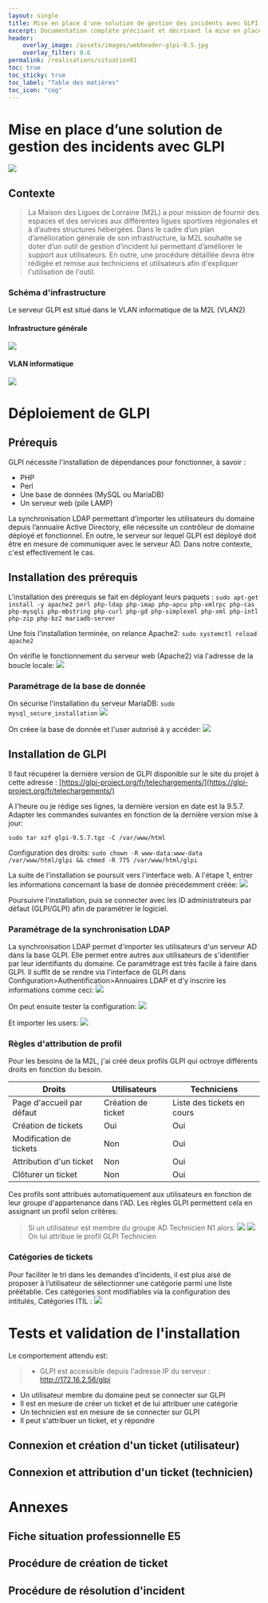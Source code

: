 ```yaml
---
layout: single
title: Mise en place d'une solution de gestion des incidents avec GLPI
excerpt: Documentation complète précisant et décrivant la mise en place d'un logiciel de gestion d'incident avec GLPI
header:
    overlay_image: /assets/images/webheader-glpi-9.5.jpg
    overlay_filter: 0.6
permalink: /realisations/situation01
toc: true
toc_sticky: true
toc_label: "Table des matières"
toc_icon: "cog"
---
```

# Mise en place d’une solution de gestion des incidents avec GLPI

![](https://glpi-project.org/wp-content/uploads/2017/03/logo-glpi-bleu-1.png)

## Contexte
> La Maison des Ligues de Lorraine (M2L) a pour mission de fournir des espaces et des services aux différentes ligues sportives régionales et à d’autres structures hébergées.
Dans le cadre d’un plan d’amélioration générale de son infrastructure, la M2L souhaite se doter d’un outil de gestion d’incident lui permettant d’améliorer le support aux utilisateurs. En outre, une procédure détaillée devra être rédigée et remise aux techniciens et utilisateurs afin d'expliquer l'utilisation de l'outil.

### Schéma d'infrastructure
Le serveur GLPI est situé dans le VLAN informatique de la M2L (VLAN2)

#### Infrastructure générale
![](/bts_pages/exam/infra.png)

#### VLAN informatique
![](/bts/_pages/exam/vlan2.png)



# Déploiement de GLPI

## Prérequis

GLPI nécessite l'installation de dépendances pour fonctionner, à savoir :

- PHP
- Perl
- Une base de données (MySQL ou MariaDB)
- Un serveur web (pile LAMP)

La synchronisation LDAP permettant d’importer les utilisateurs du domaine depuis l’annuaire Active Directory, elle nécessite un contrôleur de domaine déployé et fonctionnel. En outre, le serveur sur lequel GLPI est déployé doit être en mesure de communiquer avec le serveur AD. Dans notre contexte, c'est effectivement le cas.

## Installation des prérequis

L'installation des prérequis se fait en déployant leurs paquets :
`sudo apt-get install -y apache2 perl php-ldap php-imap php-apcu php-xmlrpc php-cas php-mysqli php-mbstring php-curl php-gd php-simplexml php-xml php-intl php-zip php-bz2 mariadb-server`

Une fois l'installation terminée, on relance Apache2:
`sudo systemctl reload apache2`

On vérifie le fonctionnement du serveur web (Apache2) via l'adresse de la boucle locale:
![](/bts/_pages/exam/imgs/apache.png)

### Paramétrage de la base de donnée

On sécurise l'installation du serveur MariaDB:
`sudo mysql_secure_installation`
![](/bts/_pages/exam/imgs/mysql_secure.png)

On créee la base de donnée et l'user autorisé à y accéder:
![](/bts/_pages/exam/imgs/user_dbase.png)

## Installation de GLPI
Il faut récupérer la dernière version de GLPI disponible sur le site du projet à cette adresse : [https://glpi-project.org/fr/telechargements/](https://glpi-project.org/fr/telechargements/)

A l'heure ou je rédige ses lignes, la dernière version en date est la 9.5.7. Adapter les commandes suivantes en fonction de la dernière version mise à jour:

`sudo tar xzf glpi-9.5.7.tgz -C /var/www/html`

Configuration des droits:
`sudo chown -R www-data:www-data /var/www/html/glpi && chmod -R 775 /var/www/html/glpi`

La suite de l'installation se poursuit vers l'interface web. A l'étape 1, entrer les informations concernant la base de donnée précédemment créée:
![](/bts/_pages/exam/imgs/glpi_web_install.png)

Poursuivre l'installation, puis se connecter avec les ID administrateurs par défaut (GLPI/GLPI) afin de paramétrer le logiciel.

### Paramétrage de la synchronisation LDAP
La synchronisation LDAP permet d'importer les utilisateurs d'un serveur AD dans la base GLPI. Elle permet entre autres aux utilisateurs de s'identifier par leur identifiants du domaine. Ce paramétrage est très facile à faire dans GLPI. Il suffit de se rendre via l'interface de GLPI dans Configuration>Authentification>Annuaires LDAP et d'y inscrire les informations comme ceci:
![](/bts/_pages/exam/imgs/ldap.png)

On peut ensuite tester la configuration:
![](/bts/_pages/exam/imgs/ldap_config.png)

Et importer les users:
![](/bts/_pages/exam/imgs/ldap_users.png)

### Règles d'attribution de profil
Pour les besoins de la M2L, j'ai créé deux profils GLPI qui octroye différents droits en fonction du besoin. 

|Droits|Utilisateurs|Techniciens|
|------|------------|-----------|
|Page d'accueil par défaut|Création de ticket|Liste des tickets en cours|
|Création de tickets|Oui|Oui|
|Modification de tickets|Non|Oui|
|Attribution d'un ticket|Non|Oui|
|Clôturer un ticket|Non|Oui|

Ces profils sont attribués automatiquement aux utilisateurs en fonction de leur groupe d'appartenance dans l'AD. Les règles GLPI permettent cela en assignant un profil selon critères:

>Si un utilisateur est membre du groupe AD Technicien N1 alors:
![](/bts/_pages/exam/imgs/regle_tech.png)
![](/bts/_pages/exam/imgs/profil_tech.png)
On lui attribue le profil GLPI Technicien

### Catégories de tickets
Pour faciliter le tri dans les demandes d’incidents, il est plus aisé de proposer à l’utilisateur de sélectionner une catégorie parmi une liste préétablie. Ces catégories sont modifiables via la configuration des intitulés, Catégories ITIL :
![](/bts/_pages/exam/imgs/itil.png)

# Tests et validation de l'installation

Le comportement attendu est:

>- GLPI est accessible depuis l'adresse IP du serveur : http://172.16.2.56/glpi
- Un utilisateur membre du domaine peut se connecter sur GLPI
- Il est en mesure de créer un ticket et de lui attribuer une catégorie
- Un technicien est en mesure de se connecter sur GLPI
- Il peut s'attribuer un ticket, et y répondre

## Connexion et création d'un ticket (utilisateur)

## Connexion et attribution d'un ticket (technicien)

# Annexes

## Fiche situation professionnelle E5

## Procédure de création de ticket

## Procédure de résolution d'incident





